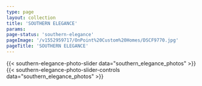 ```yaml
---
type: page
layout: collection
title: 'SOUTHERN ELEGANCE'
params:
page-status: 'southern-elegance'
pageImage: '/v1552959717/OnPoint%20Custom%20Homes/DSCF9770.jpg'
pageTitle: 'SOUTHERN ELEGANCE'
---
```


<div class="bg-grey-lighter w-full py-5 mb-5 big-slide-collection">
    <div class='slider slider-collection'>
        {{< southern-elegance-photo-slider data="southern_elegance_photos" >}}
    </div>
</div>

<div class="flex flex-wrap w-full">
    <div class='slider-controls flex flex-wrap w-full items-center z-50'>
        {{< southern-elegance-photo-slider-controls data="southern_elegance_photos" >}}
    </div>
</div>